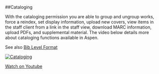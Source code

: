 ##Cataloging

With the cataloging permission you are able to group and ungroup works, force a reindex, set display information, upload new covers, view items in the staff client from a link in the staff view, download MARC information, upload PDFs, and supplemental material. The video below details more about cataloging functions available in Aspen.

See also [Bib Level Format](/Admin/HelpManual?page=Bib-Level-Format)

[![Cataloging](/manual/images/Cataloging.jpg)](https://youtu.be/rnrLGIlNf8g)

[Watch on Youtube](https://youtu.be/rnrLGIlNf8g)
